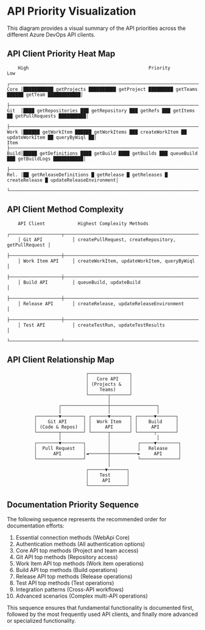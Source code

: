 # API Priority Visualization

This diagram provides a visual summary of the API priorities across the different Azure DevOps API clients.

## API Client Priority Heat Map

```
    High                                            Priority                                         Low
     ┌─────────────────────────────────────────────────────────────────────────────────────────────┐
Core │███████████ getProjects ██████████ getProject █████████ getTeams ██████ getTeam ████████████│
     ├─────────────────────────────────────────────────────────────────────────────────────────────┤
Git  │████ getRepositories ███ getRepository ███ getRefs ███ getItems ██ getPullRequests ██████████│
     ├─────────────────────────────────────────────────────────────────────────────────────────────┤
Work │██████ getWorkItem ██████ getWorkItems ███ createWorkItem ██ updateWorkItem ██ queryByWiql ██│
Item ├─────────────────────────────────────────────────────────────────────────────────────────────┤
Build│█████ getDefinitions ████ getBuild ████ getBuilds ███ queueBuild ███ getBuildLogs ███████████│
     ├─────────────────────────────────────────────────────────────────────────────────────────────┤
Rel. │██ getReleaseDefinitions █ getRelease █ getReleases █ createRelease █ updateReleaseEnvironment│
     └─────────────────────────────────────────────────────────────────────────────────────────────┘
```

## API Client Method Complexity

```
    API Client            Highest Complexity Methods
    ┌───────────────────┬────────────────────────────────────────────────────┐
    │ Git API           │ createPullRequest, createRepository, getPullRequest │
    ├───────────────────┼────────────────────────────────────────────────────┤
    │ Work Item API     │ createWorkItem, updateWorkItem, queryByWiql         │
    ├───────────────────┼────────────────────────────────────────────────────┤
    │ Build API         │ queueBuild, updateBuild                             │
    ├───────────────────┼────────────────────────────────────────────────────┤
    │ Release API       │ createRelease, updateReleaseEnvironment             │
    ├───────────────────┼────────────────────────────────────────────────────┤
    │ Test API          │ createTestRun, updateTestResults                    │
    └───────────────────┴────────────────────────────────────────────────────┘
```

## API Client Relationship Map

```
                             ┌───────────────┐
                             │   Core API    │
                             │ (Projects &   │
                             │    Teams)     │
                             └───────┬───────┘
                                     │
                   ┌─────────────────┼─────────────────┐
                   │                 │                 │
          ┌────────▼────────┐ ┌──────▼───────┐ ┌──────▼───────┐
          │    Git API      │ │  Work Item   │ │    Build     │
          │ (Code & Repos)  │ │     API      │ │     API      │
          └────────┬────────┘ └──────┬───────┘ └──────┬───────┘
                   │                 │                 │
          ┌────────▼────────┐        │          ┌─────▼────────┐
          │  Pull Request   │        │          │   Release    │
          │      API        │◄───────┼──────────►     API      │
          └─────────────────┘        │          └──────────────┘
                                     │
                             ┌──────▼───────┐
                             │    Test      │
                             │     API      │
                             └──────────────┘
```

## Documentation Priority Sequence

The following sequence represents the recommended order for documentation efforts:

1. Essential connection methods (WebApi Core)
2. Authentication methods (All authentication options)
3. Core API top methods (Project and team access)
4. Git API top methods (Repository access)
5. Work Item API top methods (Work item operations)
6. Build API top methods (Build operations)
7. Release API top methods (Release operations)
8. Test API top methods (Test operations)
9. Integration patterns (Cross-API workflows)
10. Advanced scenarios (Complex multi-API operations)

This sequence ensures that fundamental functionality is documented first, followed by the most frequently used API clients, and finally more advanced or specialized functionality. 